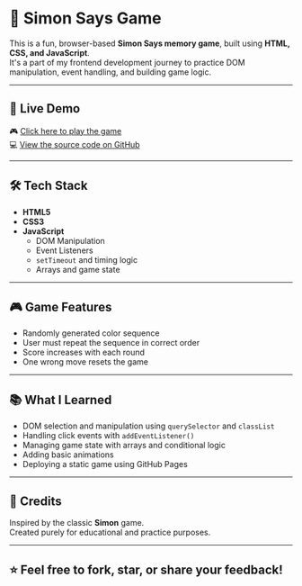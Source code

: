 # 🧠 Simon Says Game

This is a fun, browser-based **Simon Says memory game**, built using **HTML, CSS, and JavaScript**.  
It's a part of my frontend development journey to practice DOM manipulation, event handling, and building game logic.

---
## 🚀 Live Demo

🎮 [Click here to play the game](https://sarveshnatulkar.github.io/simon-says-game/)  
💻 [View the source code on GitHub](https://github.com/Sarveshnatulkar/simon-says-game)

---

## 🛠️ Tech Stack

- **HTML5**
- **CSS3**
- **JavaScript**
  - DOM Manipulation
  - Event Listeners
  - `setTimeout` and timing logic
  - Arrays and game state

---

## 🎮 Game Features

- Randomly generated color sequence
- User must repeat the sequence in correct order
- Score increases with each round
- One wrong move resets the game

---

## 📚 What I Learned

- DOM selection and manipulation using `querySelector` and `classList`
- Handling click events with `addEventListener()`
- Managing game state with arrays and conditional logic
- Adding basic animations
- Deploying a static game using GitHub Pages

---

## 🙌 Credits

Inspired by the classic **Simon** game.  
Created purely for educational and practice purposes.

---

## ⭐ Feel free to fork, star, or share your feedback!
